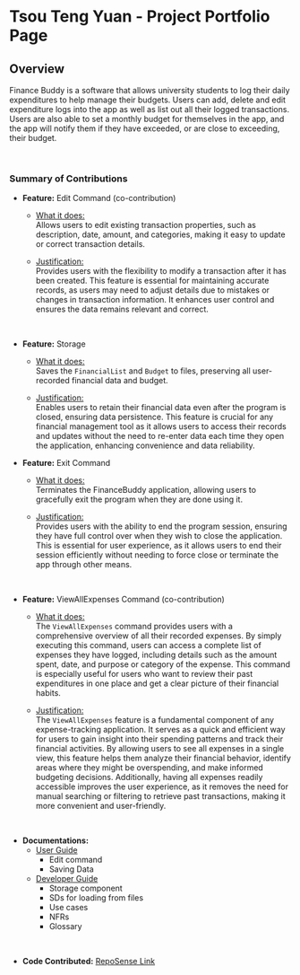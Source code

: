 # Tsou Teng Yuan - Project Portfolio Page

## Overview

Finance Buddy is a software that allows university students to log their daily expenditures to help manage their
budgets. Users can add, delete and edit expenditure logs into the app as well as list out all their logged 
transactions. Users are also able to set a monthly budget for themselves in the app, and the app will notify them if
they have exceeded, or are close to exceeding, their budget.

&nbsp; 

### Summary of Contributions

- **Feature:** Edit Command (co-contribution)
  - <ins>What it does:</ins>  
    Allows users to edit existing transaction properties, such as description, date, amount, and categories, making it easy to update or correct transaction details.

  - <ins>Justification:</ins>  
    Provides users with the flexibility to modify a transaction after it has been created. 
    This feature is essential for maintaining accurate records, as users may need to adjust details due to mistakes or changes in transaction information. It enhances user control and ensures the data remains relevant and correct.

&nbsp; 

- **Feature:** Storage
  - <ins>What it does:</ins>  
    Saves the `FinancialList` and `Budget` to files, preserving all user-recorded financial data and budget.

  - <ins>Justification:</ins>  
    Enables users to retain their financial data even after the program is closed, ensuring data persistence. 
    This feature is crucial for any financial management tool as it allows users to access their records and updates without the need to re-enter data each time they open the application, enhancing convenience and data reliability.
&nbsp; 

- **Feature:** Exit Command
  - <ins>What it does:</ins>  
    Terminates the FinanceBuddy application, allowing users to gracefully exit the program when they are done using it.
  
  - <ins>Justification:</ins>  
    Provides users with the ability to end the program session, ensuring they have full control over when they wish to close the application. 
    This is essential for user experience, as it allows users to end their session efficiently without needing to force close or terminate the app through other means.

&nbsp; 

- **Feature:** ViewAllExpenses Command (co-contribution)
  - <ins>What it does:</ins>  
    The `ViewAllExpenses` command provides users with a comprehensive overview of all their recorded expenses. 
    By simply executing this command, users can access a complete list of expenses they have logged, including details such as the amount spent, date, and purpose or category of the expense. 
    This command is especially useful for users who want to review their past expenditures in one place and get a clear picture of their financial habits.
  
  - <ins>Justification:</ins>  
    The `ViewAllExpenses` feature is a fundamental component of any expense-tracking application. 
    It serves as a quick and efficient way for users to gain insight into their spending patterns and track their financial activities. 
    By allowing users to see all expenses in a single view, this feature helps them analyze their financial behavior, identify areas where they might be overspending, and make informed budgeting decisions. 
    Additionally, having all expenses readily accessible improves the user experience, as it removes the need for manual searching or filtering to retrieve past transactions, making it more convenient and user-friendly.

&nbsp; 

- **Documentations:**
  - <ins>User Guide</ins> 
    - Edit command
    - Saving Data
  - <ins>Developer Guide</ins> 
    - Storage component 
    - SDs for loading from files
    - Use cases
    - NFRs
    - Glossary

&nbsp;  
  
- **Code Contributed:** [RepoSense Link](https://nus-cs2113-ay2425s1.github.io/tp-dashboard/?search=TSOU&sort=groupTitle&sortWithin=title&timeframe=commit&mergegroup=&groupSelect=groupByRepos&breakdown=true&checkedFileTypes=docs~functional-code~test-code~other&since=2024-09-20) 

&nbsp; 